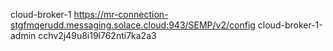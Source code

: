 cloud-broker-1
https://mr-connection-stgfmqerudd.messaging.solace.cloud:943/SEMP/v2/config
cloud-broker-1-admin
cchv2j49u8i19l762nti7ka2a3